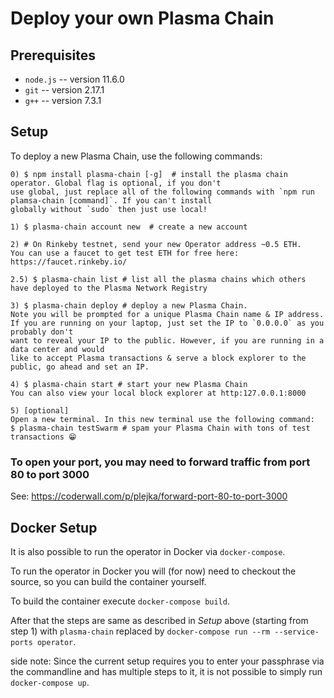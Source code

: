 # Deploy your own Plasma Chain

## Prerequisites 
- `node.js` -- version 11.6.0
- `git` -- version 2.17.1
- `g++` -- version 7.3.1

## Setup
To deploy a new Plasma Chain, use the following commands:
```
0) $ npm install plasma-chain [-g]  # install the plasma chain operator. Global flag is optional, if you don't
use global, just replace all of the following commands with `npm run plamsa-chain [command]`. If you can't install
globally without `sudo` then just use local!

1) $ plasma-chain account new  # create a new account

2) # On Rinkeby testnet, send your new Operator address ~0.5 ETH.
You can use a faucet to get test ETH for free here: https://faucet.rinkeby.io/

2.5) $ plasma-chain list # list all the plasma chains which others have deployed to the Plasma Network Registry 

3) $ plasma-chain deploy # deploy a new Plasma Chain.
Note you will be prompted for a unique Plasma Chain name & IP address.
If you are running on your laptop, just set the IP to `0.0.0.0` as you probably don't
want to reveal your IP to the public. However, if you are running in a data center and would
like to accept Plasma transactions & serve a block explorer to the public, go ahead and set an IP.

4) $ plasma-chain start # start your new Plasma Chain
You can also view your local block explorer at http:127.0.0.1:8000

5) [optional]
Open a new terminal. In this new terminal use the following command:
$ plasma-chain testSwarm # spam your Plasma Chain with tons of test transactions 😁

```

### To open your port, you may need to forward traffic from port 80 to port 3000
See: https://coderwall.com/p/plejka/forward-port-80-to-port-3000

## Docker Setup
It is also possible to run the operator in Docker via `docker-compose`.

To run the operator in Docker you will (for now) need to checkout the source, so you can build the container yourself.

To build the container execute `docker-compose build`.

After that the steps are same as described in _Setup_ above (starting from step 1) with `plasma-chain` replaced by `docker-compose run --rm --service-ports operator`.

side note: Since the current setup requires you to enter your passphrase via the commandline and has multiple steps to it, it
is not possible to simply run `docker-compose up`.